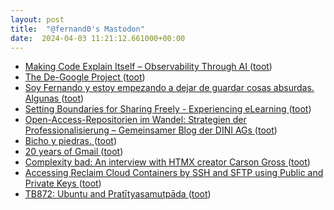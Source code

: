 ```yaml
---
layout: post
title:  "@fernand0's Mastodon"
date:  2024-04-03 11:21:12.661000+00:00
---
```

*  [Making Code Explain Itself – Observability Through AI ](https://www.infoq.com/podcasts/observability-through-ai) ([toot](https://mastodon.social/@fernand0/112207021516405693))
*  [The De-Google Project ](https://www.tbray.org/ongoing/When/202x/2024/03/09/DeGooglin) ([toot](https://mastodon.social/@fernand0/112206739053335848))
*  [Soy Fernando y estoy empezando a dejar de guardar cosas absurdas. Algunas ](https://mastodon.social/@fernand0/112206706064903700) ([toot](https://mastodon.social/@fernand0/112206706064903700))
*  [Setting Boundaries for Sharing Freely - Experiencing eLearning ](https://www.christytuckerlearning.com/setting-boundaries-for-sharing-freely) ([toot](https://mastodon.social/@fernand0/112206611761668360))
*  [Open-Access-Repositorien im Wandel: Strategien der Professionalisierung – Gemeinsamer Blog der DINI AGs ](https://blog.dini.de/EPub_FIS/2024/01/22/pro-oar-de) ([toot](https://mastodon.social/@fernand0/112206354344611607))
*  [Bicho y piedras. ](https://avecesunafoto.wordpress.com/2024/04/02/bicho-y-piedras) ([toot](https://mastodon.social/@fernand0/112204721573088116))
*  [20 years of Gmail ](https://www.theverge.com/24113616/gmail-email-20-years-old-interne) ([toot](https://mastodon.social/@fernand0/112204617497633034))
*  [Complexity bad: An interview with HTMX creator Carson Gross ](https://www.infoworld.com/article/3713164/complexity-bad-an-interview-with-carson-gross.htm) ([toot](https://mastodon.social/@fernand0/112202868771053771))
*  [Accessing Reclaim Cloud Containers by SSH and SFTP using Public and Private Keys ](https://halfanhour.blogspot.com/2024/03/accessing-reclaim-cloud-conbtainers-by.htm) ([toot](https://mastodon.social/@fernand0/112202495717266533))
*  [TB872: Ubuntu and Pratītyasamutpāda ](https://dougbelshaw.com/blog/2024/02/28/tb872-ubuntu-and-pratityasamutpada) ([toot](https://mastodon.social/@fernand0/112202383549001943))
